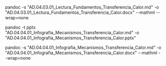 
pandoc -s "AD.04.03.01_Lectura_Fundamentos_Transferencia_Calor.md" -o "AD.04.03.01_Lectura_Fundamentos_Transferencia_Calor.docx" --mathml --wrap=none


pandoc -t pptx "AD.04.04.01_Infografia_Mecanismos_Transferencia_Calor.md" -o "AD.04.04.01_Infografia_Mecanismos_Transferencia_Calor.pptx"

pandoc -s "AD.04.04.01_Infografia_Mecanismos_Transferencia_Calor.md" -o "AD.04.04.01_Infografia_Mecanismos_Transferencia_Calor.docx" --mathml --wrap=none

